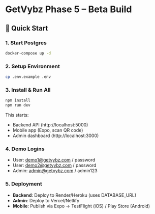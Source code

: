 # GetVybz Phase 5 – Beta Build

## 🚀 Quick Start

### 1. Start Postgres
```bash
docker-compose up -d
```

### 2. Setup Environment
```bash
cp .env.example .env
```

### 3. Install & Run All
```bash
npm install
npm run dev
```
This starts:
- Backend API (http://localhost:5000)
- Mobile app (Expo, scan QR code)
- Admin dashboard (http://localhost:3000)

### 4. Demo Logins
- User: demo1@getvybz.com / password
- User: demo2@getvybz.com / password
- Admin: admin@getvybz.com / admin123

### 5. Deployment
- **Backend**: Deploy to Render/Heroku (uses DATABASE_URL)
- **Admin**: Deploy to Vercel/Netlify
- **Mobile**: Publish via Expo → TestFlight (iOS) / Play Store (Android)
